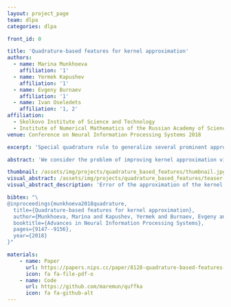 ```yaml
---
layout: project_page
team: dlpa
categories: dlpa

front_id: 0

title: 'Quadrature-based features for kernel approximation'
authors:
  - name: Marina Munkhoeva
    affiliation: '1'
  - name: Yermek Kapushev
    affiliation: '1'
  - name: Evgeny Burnaev
    affiliation: '1'
  - name: Ivan Oseledets
    affiliation: '1, 2'
affiliation:
  - Skolkovo Institute of Science and Technology
  - Institute of Numerical Mathematics of the Russian Academy of Sciences
venue: Conference on Neural Information Processing Systems 2018

excerpt: 'Special quadrature rule to generalize several prominent approaches to scale up kernel methods based on Random Fourier Features and improve its convergence'

abstract: 'We consider the problem of improving kernel approximation via randomized feature maps. These maps arise as Monte Carlo approximation to integral representations of kernel functions and scale up kernel methods for larger datasets. Based on an efficient numerical integration technique, we propose a unifying approach that reinterprets the previous random features methods and extends to better estimates of the kernel approximation. We derive the convergence behaviour and conduct an extensive empirical study that supports our hypothesis.'

thumbnail: /assets/img/projects/quadrature_based_features/thumbnail.jpg
visual_abstract: /assets/img/projects/quadrature_based_features/teaser-pic.jpg
visual_abstract_description: 'Error of the approximation of the kernel functions'

bibtex: "\
@inproceedings{munkhoeva2018quadrature,
  title={Quadrature-based features for kernel approximation},
  author={Munkhoeva, Marina and Kapushev, Yermek and Burnaev, Evgeny and Oseledets, Ivan},
  booktitle={Advances in Neural Information Processing Systems},
  pages={9147--9156},
  year={2018}
}"

materials:
    - name: Paper
      url: https://papers.nips.cc/paper/8128-quadrature-based-features-for-kernel-approximation.pdf
      icon: fa fa-file-pdf-o
    - name: Code
      url: https://github.com/maremun/quffka
      icon: fa fa-github-alt 
---
```

